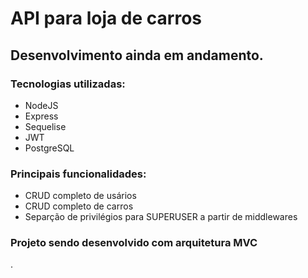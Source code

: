 <h1>API para loja de carros</h1>
<h2>Desenvolvimento ainda em andamento.</h2>
<h3>Tecnologias utilizadas:</h3>
<ul>
  <li>NodeJS</li>
  <li>Express</li>
  <li>Sequelise</li>
  <li>JWT</li>
  <li>PostgreSQL</li>
</ul>

<h3>Principais funcionalidades:</h3>
<ul>
  <li>CRUD completo de usários</li>
  <li>CRUD completo de carros</li>
  <li>Separção de privilégios para SUPERUSER a partir de middlewares</li>
</ul>
<h3>Projeto sendo desenvolvido com arquitetura MVC</h3>.
